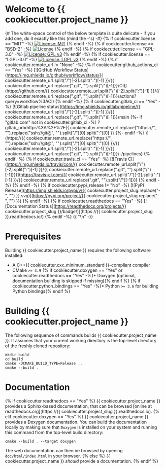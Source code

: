 # Welcome to {{ cookiecutter.project_name }}

{# The white-space control of the below template is quite delicate - if you add one, do it exactly like this (mind the -'s) -#}
{% if cookiecutter.license == "MIT" -%}
[![License: MIT](https://img.shields.io/badge/License-MIT-yellow.svg)](https://opensource.org/licenses/MIT)
{% endif -%}
{% if cookiecutter.license == "BSD-2" -%}
[![License](https://img.shields.io/badge/License-BSD%202--Clause-orange.svg)](https://opensource.org/licenses/BSD-2-Clause)
{% endif -%}
{% if cookiecutter.license == "GPL-3.0" -%}
[![License: GPL v3](https://img.shields.io/badge/License-GPLv3-blue.svg)](https://www.gnu.org/licenses/gpl-3.0)
{% endif -%}
{% if cookiecutter.license == "LGPL-3.0" -%}
[![License: LGPL v3](https://img.shields.io/badge/License-LGPL%20v3-blue.svg)](https://www.gnu.org/licenses/lgpl-3.0)
{% endif -%}
{% if cookiecutter.remote_url != "None" -%}
{% if cookiecutter.github_actions_ci == "Yes" -%}
[![GitHub Workflow Status](https://img.shields.io/github/workflow/status/{{ cookiecutter.remote_url.split("/")[-2].split(":")[-1] }}/{{ cookiecutter.remote_url.replace(".git", "").split("/")[-1]}}/CI)](https://github.com/{{ cookiecutter.remote_url.split("/")[-2].split(":")[-1] }}/{{ cookiecutter.remote_url.replace(".git", "").split("/")[-1]}}/actions?query=workflow%3ACI)
{% endif -%}
{% if cookiecutter.gitlab_ci == "Yes" -%}
[![Gitlab pipeline status](https://img.shields.io/gitlab/pipeline/{{ cookiecutter.remote_url.split("/")[-2].split(":")[-1] }}/{{ cookiecutter.remote_url.replace(".git", "").split("/")[-1]}}/main
{%- if "gitlab.com" not in cookiecutter.gitlab_ci -%}
?gitlab_url=https%3A%2F%2F{{ cookiecutter.remote_url.replace("https://", "").replace("ssh://git@", "").split("/")[0].split(":")[0] }}
{%- endif -%}
)](https://{{ cookiecutter.remote_url.replace("https://", "").replace("ssh://git@", "").split("/")[0].split(":")[0] }}/{{ cookiecutter.remote_url.split("/")[-2].split(":")[-1] }}/{{ cookiecutter.remote_url.replace(".git", "").split("/")[-1]}}/-/pipelines)
{% endif -%}
{% if cookiecutter.travis_ci == "Yes" -%}
[![Travis CI](https://img.shields.io/travis/com/{{ cookiecutter.remote_url.split("/")[-2].split(":")[-1] }}/{{ cookiecutter.remote_url.replace(".git", "").split("/")[-1]}})](https://travis-ci.com/{{ cookiecutter.remote_url.split("/")[-2].split(":")[-1] }}/{{ cookiecutter.remote_url.replace(".git", "").split("/")[-1]}})
{% endif -%}
{% endif -%}
{% if cookiecutter.pypi_release != "No" -%}
[![PyPI Release](https://img.shields.io/pypi/v/{{ cookiecutter.project_slug.replace("-", "") }}.svg)](https://pypi.org/project/{{ cookiecutter.project_slug.replace("-", "") }})
{% endif -%}
{% if cookiecutter.readthedocs == "Yes" -%}
[![Documentation Status](https://readthedocs.org/projects/{{ cookiecutter.project_slug }}/badge/)](https://{{ cookiecutter.project_slug }}.readthedocs.io/)
{% endif -%}
{{ "\n" -}}
# Prerequisites

Building {{ cookiecutter.project_name }} requires the following software installed:

* A C++{{ cookiecutter.cxx_minimum_standard }}-compliant compiler
* CMake `>= 3.9`
{% if cookiecutter.doxygen == "Yes" or cookiecutter.readthedocs == "Yes" -%}* Doxygen (optional, documentation building is skipped if missing){% endif %}
{% if cookiecutter.python_bindings == "Yes" -%}* Python `>= 3.6` for building Python bindings{% endif %}

# Building {{ cookiecutter.project_name }}

The following sequence of commands builds {{ cookiecutter.project_name }}.
It assumes that your current working directory is the top-level directory
of the freshly cloned repository:

```
mkdir build
cd build
cmake -DCMAKE_BUILD_TYPE=Release ..
cmake --build .
```

# Documentation
{% if cookiecutter.readthedocs == "Yes" %}
{{ cookiecutter.project_name }} provides a Sphinx-based documentation, that can
be browsed [online at readthedocs.org](https://{{ cookiecutter.project_slug }}.readthedocs.io).
{% elif cookiecutter.doxygen == "Yes" %}
{{ cookiecutter.project_name }} provides a Doxygen documentation. You can build
the documentation locally by making sure that `Doxygen` is installed on your system
and running this command from the top-level build directory:

```
cmake --build . --target doxygen
```

The web documentation can then be browsed by opening `doc/html/index.html` in your browser.
{% else %}
{{ cookiecutter.project_name }} *should* provide a documentation.
{% endif %}
